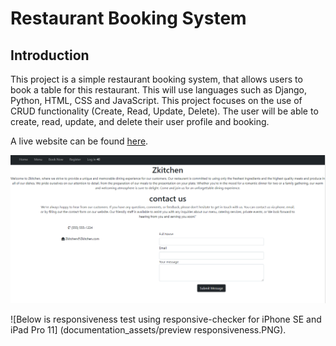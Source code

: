 # Restaurant Booking System

## Introduction

This project is a simple restaurant booking system, that allows users to book a table for this restaurant. This will use languages such as Django, Python, HTML, CSS and JavaScript.
This project focuses on the use of CRUD functionality (Create, Read, Update, Delete). The user will be able to create, read, update, and delete their user profile and booking.

A live website can be found [here](https://restaurant-book.herokuapp.com/).

![website preview on disktop](documentation_assets/preview.PNG)

![Below is responsiveness test using responsive-checker for iPhone SE and iPad Pro 11] (documentation_assets/preview responsiveness.PNG).

